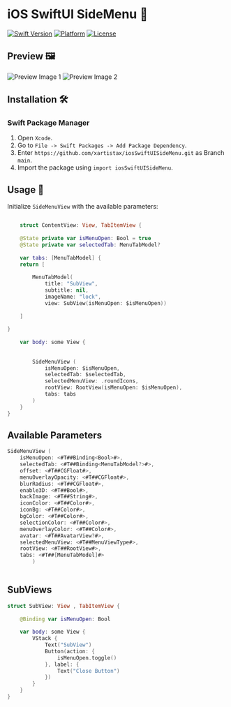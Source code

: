 # iOS SwiftUI SideMenu 📱

[![Swift Version](https://img.shields.io/badge/swift-5.0-orange.svg)](https://swift.org/)
[![Platform](https://img.shields.io/badge/platform-ios-lightgrey.svg)](https://developer.apple.com/ios/)
[![License](https://img.shields.io/badge/License-MIT-blue.svg)](LICENSE)

## Preview 🖼️

![Preview Image 1](https://github.com/xartistax/xArtistaxSideMenu/assets/119945844/025ee141-80cc-4cbf-ae14-097690635189)
![Preview Image 2](https://github.com/xartistax/xArtistaxSideMenu/assets/119945844/743e8cfc-af48-49ed-9c62-ccf52693d176)

## Installation 🛠️

### Swift Package Manager

1. Open `Xcode`.
2. Go to `File -> Swift Packages -> Add Package Dependency`.
3. Enter `https://github.com/xartistax/iosSwiftUISideMenu.git` as Branch `main`.
4. Import the package using `import iosSwiftUISideMenu`.

## Usage 🚀

Initialize `SideMenuView` with the available parameters:


```Swift

    struct ContentView: View, TabItemView {
    
    @State private var isMenuOpen: Bool = true
    @State private var selectedTab: MenuTabModel?
    
    var tabs: [MenuTabModel] {
    return [
        
        MenuTabModel(
            title: "SubView",
            subtitle: nil,
            imageName: "lock",
            view: SubView(isMenuOpen: $isMenuOpen))
        
    ]
    
}
    
    var body: some View {
       
            
        SideMenuView (
            isMenuOpen: $isMenuOpen,
            selectedTab: $selectedTab,
            selectedMenuView: .roundIcons,
            rootView: RootView(isMenuOpen: $isMenuOpen),
            tabs: tabs
        )
    }
}

```

## Available Parameters

```Swift
SideMenuView (
    isMenuOpen: <#T##Binding<Bool>#>,
    selectedTab: <#T##Binding<MenuTabModel?>#>,
    offset: <#T##CGFloat#>,
    menuOverlayOpacity: <#T##CGFloat#>,
    blurRadius: <#T##CGFloat#>,
    enable3D: <#T##Bool#>,
    backImage: <#T##String#>,
    iconColor: <#T##Color#>,
    iconBg: <#T##Color#>,
    bgColor: <#T##Color#>,
    selectionColor: <#T##Color#>,
    menuOverlayColor: <#T##Color#>,
    avatar: <#T##AvatarView?#>,
    selectedMenuView: <#T##MenuViewType#>,
    rootView: <#T##RootView#>,
    tabs: <#T##[MenuTabModel]#>
        )
         
```

## SubViews

```Swift
struct SubView: View , TabItemView {
    
    @Binding var isMenuOpen: Bool
    
    var body: some View {
        VStack {
            Text("SubView")
            Button(action: {
                isMenuOpen.toggle()
            }, label: {
                Text("Close Button")
            })
        }
    }
}
```


